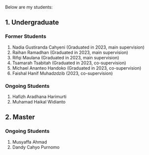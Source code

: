 Below are my students:

## 1. Undergraduate

### Former Students

1. Nadia Gustiranda Cahyeni (Graduated in 2023, main supervision)
2. Raihan Ramadhan (Graduated in 2023, main supervision)
3. Rifqi Maulana (Graduated in 2023, main supervision)
4. Tsamarah Tsabitah (Graduated in 2023, co-supervision)
5. Michael Ananteo Handoko (Graduated in 2023, co-supervision)
6. Faishal Hanif Muhadzdzib (2023, co-supervision)

### Ongoing Students

1. Hafizh Aradhana Harimurti
2. Muhamad Haikal Widianto

## 2. Master

### Ongoing Students

1. Musyaffa Ahmad
2. Dandy Cahyo Purnomo
   
